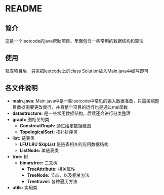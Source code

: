 # README
## 简介 
这是一个leetcode的java帮助项目，里面包含一些常用的数据结构和算法
## 使用
获取项目后，只需把leetcode上的class Solution放入Main.java中编写即可
## 各文件说明
- **main.java:** Main.java中是一些leetcode中常见的输入数据准备，只需按照题目数据需要更改就行，并且整个项目的运行也是通过mai函数
- **datastructure:** 是一些常用数据结构，后续还会进行分类整理
- **graph:** 图相关的类
  - **ConstrcutGraph:** 通过给定数据建图
  - **TopologicalSort:** 拓扑排序类
- **list:** 链表类
  - **LFU LRU SkipList** 是链表相关的应用数据结构
  - **ListNode:** 单链表类
- **tree:** 树
  - **binarytree:** 二叉树
    - **TreeAttribute:** 相关属性
    - **TreeNode:** 节点，以及相关方法
    - **Treetravel:** 各种遍历方法
- **utils:** 实用类
